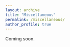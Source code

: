 ```yaml
---
layout: archive
title: "Miscellaneous"
permalink: /miscellaneous/
author_profile: true
---
```


Coming soon.
